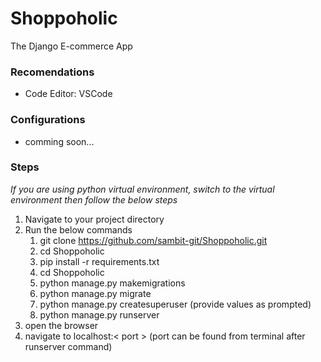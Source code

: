 # Shoppoholic
The Django E-commerce App

### Recomendations
 - Code Editor: VSCode

### Configurations
 - comming soon...

### Steps
*If you are using python virtual environment, switch to the virtual environment then follow the below steps*
1. Navigate to your project directory
2. Run the below commands
    1. git clone https://github.com/sambit-git/Shoppoholic.git
    2. cd Shoppoholic
    3. pip install -r requirements.txt
    4. cd Shoppoholic
    5. python manage.py makemigrations
    6. python manage.py migrate
    7. python manage.py createsuperuser (provide values as prompted)
    8. python manage.py runserver
11. open the browser
12. navigate to localhost:< port > (port can be found from terminal after runserver command)

